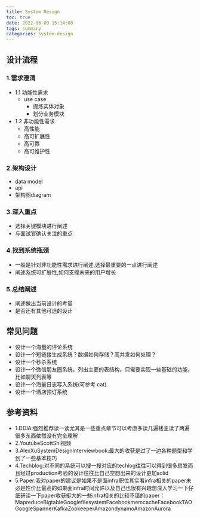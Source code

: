 ```yaml
---
title: System Design
toc: true
date: 2022-06-09 15:14:08
tags: summary
categories: system-design
---
```


## 设计流程

### 1.需求澄清

- 1.1 功能性需求
  - use case
    - 提炼实体对象
    - 划分业务模块
- 1.2 非功能性需求
  - 高性能
  - 高可扩展性
  - 高可靠
  - 高可维护性

### 2.架构设计

- data model
- api
- 架构图diagram

### 3.深入重点

- 选择关键模块进行阐述
- 与面试官确认关注的重点

### 4.找到系统瓶颈

- 一般是针对非功能性需求进行阐述,选择最重要的一点进行阐述
- 阐述系统可扩展性,如何支撑未来的用户增长

### 5.总结阐述

- 阐述做出当前设计的考量
- 是否还有其他可选的设计

## 常见问题

- 设计一个海量的评论系统
- 设计一个短链接生成系统？数据如何存储？高并发如何处理？
- 设计一个秒杀系统
- 设计一个微信朋友圈系统，列出主要的表结构，只需要实现一些基础的功能，比如聊天列表等
- 设计一个海量日志写入系统(可参考 cat)
- 设计一个酒店预订系统

## 参考资料

- 1.DDIA:强烈推荐读一读尤其是一些重点章节可以考虑多读几遍楼主读了两遍很多东西依然没有完全理解
- 2.YoutubeScottShi视频
- 3.AlexXuSystemDesignInterviewbook:最大的收获是过了一边各种题型和学到了一些基本技巧
- 4.Techblog:对不同的系统可以搜一搜对应的techlog往往可以得到很多启发而且经过production考验的设计往往比自己空想出来的设计更加solid
- 5.Paper:我对paper的建议是如果不是面infra职位其实看infra相关的paper未必是性价比最高的如果面infra时间允许以及自己也很有兴趣想深入学习一下仔细研读一下paper收获挺大的一些infra相关的比较不错的paper：MapreduceBigtableGooglefilesystemFacebookmemcacheFacebookTAOGoogleSpannerKafkaZookeeperAmazondynamoAmazonAurora
